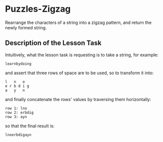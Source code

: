 # Puzzles-Zigzag

Rearrange the characters of a string into a zigzag pattern, and return the newly formed string.

## Description of the Lesson Task

Intuitively, what the lesson task is requesting is to take a string, for example:
```
learnbydoing
```
and assert that three rows of space are to be used,
so to transform it into:
```
l   n   o
e r b d i g
a   y   n
```
and finally concatenate the rows' values by traversing them horizontally:
```
row 1: lno
row 2: erbdig
row 3: ayn
```
so that the final result is:
```
lnoerbdigayn
```
